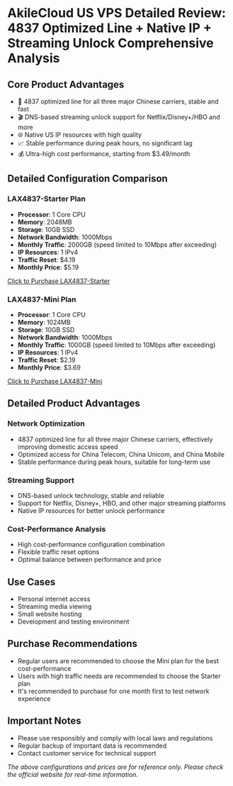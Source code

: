 # AkileCloud US VPS Detailed Review: 4837 Optimized Line + Native IP + Streaming Unlock Comprehensive Analysis

## Core Product Advantages
- 🚀 4837 optimized line for all three major Chinese carriers, stable and fast
- 🎬 DNS-based streaming unlock support for Netflix/Disney+/HBO and more
- 🌐 Native US IP resources with high quality
- 📈 Stable performance during peak hours, no significant lag
- 💰 Ultra-high cost performance, starting from $3.49/month

## Detailed Configuration Comparison

### LAX4837-Starter Plan
- **Processor**: 1 Core CPU
- **Memory**: 2048MB
- **Storage**: 10GB SSD
- **Network Bandwidth**: 1000Mbps
- **Monthly Traffic**: 2000GB (speed limited to 10Mbps after exceeding)
- **IP Resources**: 1 IPv4
- **Traffic Reset**: $4.19
- **Monthly Price**: $5.19

[Click to Purchase LAX4837-Starter](https://akile.io/shop/server?type=traffic&areaId=2&nodeId=23&planId=935&aff_code=a1e2817f-c626-4f0b-b7ba-afce0951a583)

### LAX4837-Mini Plan
- **Processor**: 1 Core CPU
- **Memory**: 1024MB
- **Storage**: 10GB SSD
- **Network Bandwidth**: 1000Mbps
- **Monthly Traffic**: 1000GB (speed limited to 10Mbps after exceeding)
- **IP Resources**: 1 IPv4
- **Traffic Reset**: $2.19
- **Monthly Price**: $3.69

[Click to Purchase LAX4837-Mini](https://akile.io/shop/server?type=traffic&areaId=2&nodeId=23&planId=934&aff_code=a1e2817f-c626-4f0b-b7ba-afce0951a583)

## Detailed Product Advantages

### Network Optimization
- 4837 optimized line for all three major Chinese carriers, effectively improving domestic access speed
- Optimized access for China Telecom, China Unicom, and China Mobile
- Stable performance during peak hours, suitable for long-term use

### Streaming Support
- DNS-based unlock technology, stable and reliable
- Support for Netflix, Disney+, HBO, and other major streaming platforms
- Native IP resources for better unlock performance

### Cost-Performance Analysis
- High cost-performance configuration combination
- Flexible traffic reset options
- Optimal balance between performance and price

## Use Cases
- Personal internet access
- Streaming media viewing
- Small website hosting
- Development and testing environment

## Purchase Recommendations
- Regular users are recommended to choose the Mini plan for the best cost-performance
- Users with high traffic needs are recommended to choose the Starter plan
- It's recommended to purchase for one month first to test network experience

## Important Notes
- Please use responsibly and comply with local laws and regulations
- Regular backup of important data is recommended
- Contact customer service for technical support

*The above configurations and prices are for reference only. Please check the official website for real-time information.* 